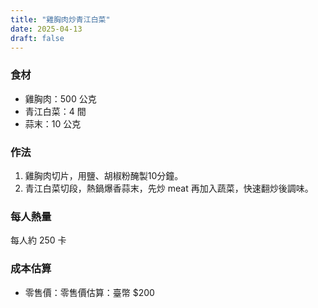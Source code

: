 ```yaml
---
title: "雞胸肉炒青江白菜"
date: 2025-04-13
draft: false
---
```


### 食材

- 雞胸肉：500 公克
- 青江白菜：4 間
- 蒜末：10 公克

### 作法

1. 雞胸肉切片，用鹽、胡椒粉醃製10分鐘。
2. 青江白菜切段，熱鍋爆香蒜末，先炒 meat 再加入蔬菜，快速翻炒後調味。

### 每人熱量  
每人約 250 卡

### 成本估算
- 零售價：零售價估算：臺幣 $200
